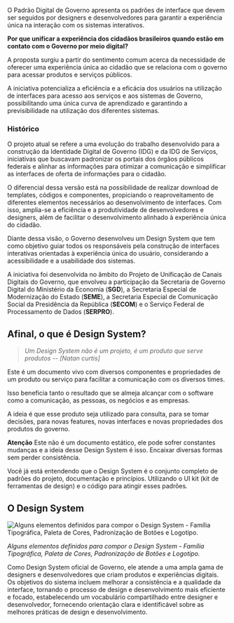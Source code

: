O Padrão Digital de Governo apresenta os padrões de interface que devem ser seguidos por designers e desenvolvedores para garantir a experiência única na interação com os sistemas interativos.

**Por que unificar a experiência dos cidadãos brasileiros quando estão em contato com o Governo por meio digital?**

A proposta surgiu a partir do sentimento comum acerca da necessidade de oferecer uma experiência única ao cidadão que se relaciona com o governo para acessar produtos e serviços públicos.

A iniciativa potencializa a eficiência e a eficácia dos usuários na utilização de interfaces para acesso aos serviços e aos sistemas de Governo, possibilitando uma única curva de aprendizado e garantindo a previsibilidade na utilização dos diferentes sistemas.

### Histórico

O projeto atual se refere a uma evolução do trabalho desenvolvido para a construção da Identidade Digital de Governo (IDG) e da IDG de Serviços, iniciativas que buscavam padronizar os portais dos órgãos públicos federais e alinhar as informações para otimizar a comunicação e simplificar as interfaces de oferta de informações para o cidadão.

O diferencial dessa versão está na possibilidade de realizar download de templates, códigos e componentes, propiciando o reaproveitamento de diferentes elementos necessários ao desenvolvimento de interfaces. Com isso, amplia-se a eficiência e a produtividade de desenvolvedores e designers, além de facilitar o desenvolvimento alinhado à experiência única do cidadão.

Diante dessa visão, o Governo desenvolveu um Design System que tem como objetivo guiar todos os responsáveis pela construção de interfaces interativas orientadas à experiência única do usuário, considerando a acessibilidade e a usabilidade dos sistemas.

A iniciativa foi desenvolvida no âmbito do Projeto de Unificação de Canais Digitais do Governo, que envolveu a participação da Secretaria de Governo Digital do Ministério da Economia (**SGD**), a Secretaria Especial de Modernização do Estado (**SEME**), a Secretaria Especial de Comunicação Social da Presidência da República (**SECOM**) e o Serviço Federal de Processamento de Dados (**SERPRO**).

## Afinal, o que é Design System?

> _Um Design System não é um projeto, é um produto que serve produtos_
> -- <cite>[Natan curtis]</cite>

Este é um documento vivo com diversos componentes e propriedades de um produto ou serviço para facilitar a comunicação com os diversos times.

Isso beneficia tanto o resultado que se almeja alcançar com o software como a comunicação, as pessoas, os negócios e as empresas.

A ideia é que esse produto seja utilizado para consulta, para se tomar decisões, para novas features, novas interfaces e novas propriedades dos produtos do governo.

**Atenção**
Este não é um documento estático, ele pode sofrer constantes mudanças e a ideia desse Design System é isso. Encaixar diversas formas sem perder consistência.

Você já está entendendo que o Design System é o conjunto completo de padrões do projeto,
documentação e princípios. Utilizando o UI kit (kit de ferramentas de design) e o código para atingir
esses padrões.

## O Design System

![Alguns elementos definidos para compor o Design System - Família Tipográfica, Paleta de Cores, Padronização de Botões e Logotipo.](imagens/imagens_ds.png)

_Alguns elementos definidos para compor o Design System - Família Tipográfica, Paleta de Cores, Padronização de Botões e Logotipo._

Como Design System oficial de Governo, ele atende a uma ampla gama de designers e desenvolvedores que criam produtos e experiências digitais. Os objetivos do sistema incluem melhorar a consistência e a qualidade da interface, tornando o processo de design e desenvolvimento mais eficiente e focado, estabelecendo um vocabulário compartilhado entre designer e desenvolvedor, fornecendo orientação clara e identificável sobre as melhores práticas de design e desenvolvimento.
